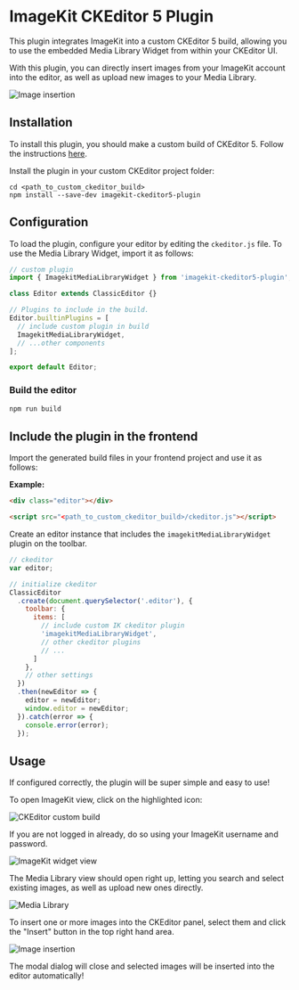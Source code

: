 # ImageKit CKEditor 5 Plugin

This plugin integrates ImageKit into a custom CKEditor 5 build, allowing you to use the embedded Media Library Widget from within your CKEditor UI. 

With this plugin, you can directly insert images from your ImageKit account into the editor, as well as upload new images to your Media Library.

<img src="https://gblobscdn.gitbook.com/assets%2F-Lulz44snZCQCyuqQ_vg%2F-MTKIls8r82OVCOK9Ouz%2F-MTKJBxZUiN_G6sSysBN%2Fckeditor-4.png?alt=media&token=ed08a3e0-2912-4d8e-a5b5-5ffdfb85a3c6" alt="Image insertion" />

## Installation

To install this plugin, you should make a custom build of CKEditor 5. Follow the instructions [here](https://ckeditor.com/docs/ckeditor5/latest/builds/guides/development/custom-builds.html).

Install the plugin in your custom CKEditor project folder:

```
cd <path_to_custom_ckeditor_build>
npm install --save-dev imagekit-ckeditor5-plugin
```

## Configuration

To load the plugin, configure your editor by editing the `ckeditor.js` file. To use the Media Library Widget, import it as follows:

```js
// custom plugin
import { ImagekitMediaLibraryWidget } from 'imagekit-ckeditor5-plugin';

class Editor extends ClassicEditor {}

// Plugins to include in the build.
Editor.builtinPlugins = [
  // include custom plugin in build
  ImagekitMediaLibraryWidget,
  // ...other components
];

export default Editor;
```

### Build the editor

```bash
npm run build
``` 

## Include the plugin in the frontend

Import the generated build files in your frontend project and use it as follows:

**Example:**

```html
<div class="editor"></div>

<script src="<path_to_custom_ckeditor_build>/ckeditor.js"></script>
```

Create an editor instance that includes the `imagekitMediaLibraryWidget` plugin on the toolbar.

```js
// ckeditor
var editor;

// initialize ckeditor
ClassicEditor
  .create(document.querySelector('.editor'), {
    toolbar: {
      items: [
        // include custom IK ckeditor plugin
        'imagekitMediaLibraryWidget',
        // other ckeditor plugins
        // ...
      ]
    },
    // other settings
  })
  .then(newEditor => {
    editor = newEditor;
    window.editor = newEditor;
  }).catch(error => {
    console.error(error);
  });
```

## Usage

If configured correctly, the plugin will be super simple and easy to use!

To open ImageKit view, click on the highlighted icon:

<img src="https://gblobscdn.gitbook.com/assets%2F-Lulz44snZCQCyuqQ_vg%2F-MTKIls8r82OVCOK9Ouz%2F-MTKJ1G6xe7_ZasSbmDn%2Fckeditor-1.png?alt=media&token=e79921eb-518b-4bfe-aed8-f7bc7667ca4a" alt="CKEditor custom build" />

If you are not logged in already, do so using your ImageKit username and password.

<img src="https://gblobscdn.gitbook.com/assets%2F-Lulz44snZCQCyuqQ_vg%2F-MTKIls8r82OVCOK9Ouz%2F-MTKJ4y7g3vcZMixU_i5%2Fckeditor-2.png?alt=media&token=226ae5c8-b8dd-46b0-b3c6-56da4eda1947" alt="ImageKit widget view" />

The Media Library view should open right up, letting you search and select existing images, as well as upload new ones directly.

<img src="https://gblobscdn.gitbook.com/assets%2F-Lulz44snZCQCyuqQ_vg%2F-MTKIls8r82OVCOK9Ouz%2F-MTKJ8WKd7dZ9-6JoE4g%2Fckeditor-3.png?alt=media&token=4790b4d7-8fc3-44cc-95f8-4327048f26fb" alt="Media Library" />

To insert one or more images into the CKEditor panel, select them and click the "Insert" button in the top right hand area.

<img src="https://gblobscdn.gitbook.com/assets%2F-Lulz44snZCQCyuqQ_vg%2F-MTKIls8r82OVCOK9Ouz%2F-MTKJBxZUiN_G6sSysBN%2Fckeditor-4.png?alt=media&token=ed08a3e0-2912-4d8e-a5b5-5ffdfb85a3c6" alt="Image insertion" />

The modal dialog will close and selected images will be inserted into the editor automatically!
